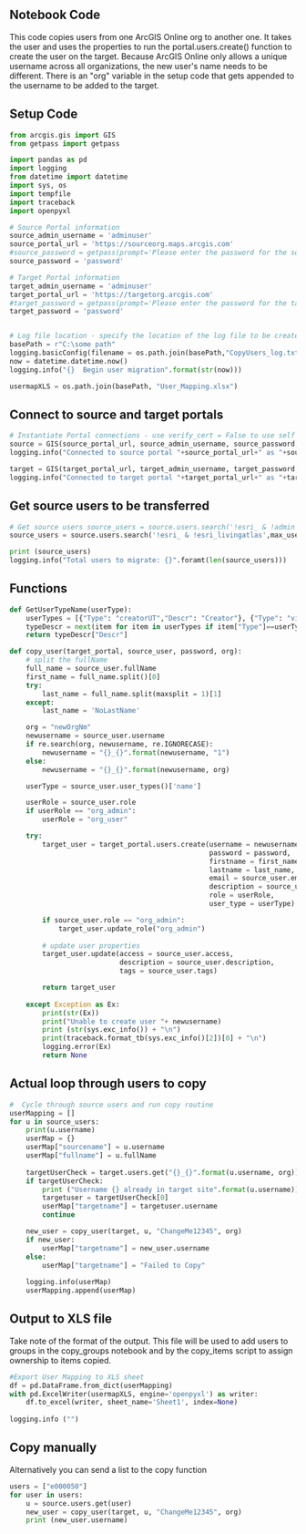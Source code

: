 ## Notebook Code

This code copies users from one ArcGIS Online org to another one. 
It takes the user and uses the properties to run the portal.users.create() function to create the user on the target. 
  Because ArcGIS Online only allows a unique username across all organizations, the new user's name needs to be different.  There is an "org" variable in the setup code that gets appended to the username to be added to the target.  


## Setup Code

```python
from arcgis.gis import GIS
from getpass import getpass

import pandas as pd
import logging
from datetime import datetime
import sys, os
import tempfile
import traceback
import openpyxl

# Source Portal information
source_admin_username = 'adminuser'
source_portal_url = 'https://sourceorg.maps.arcgis.com'
#source_password = getpass(prompt='Please enter the password for the source Portal') # This will prompt you for the password rather then storing it
source_password = 'password'

# Target Portal information
target_admin_username = 'adminuser'
target_portal_url = 'https://targetorg.arcgis.com'
#target_password = getpass(prompt='Please enter the password for the target Portal') # This will prompt you for the password rather then storing it
target_password = 'password'


# Log file location - specify the location of the log file to be created
basePath = r"C:\some path"
logging.basicConfig(filename = os.path.join(basePath,"CopyUsers_log.txt"), level=logging.INFO)
now = datetime.datetime.now()
logging.info("{}  Begin user migration".format(str(now)))

usermapXLS = os.path.join(basePath, "User_Mapping.xlsx")
```

## Connect to source and target portals

```python
# Instantiate Portal connections - use verify_cert = False to use self signed SSL
source = GIS(source_portal_url, source_admin_username, source_password, verify_cert = False, expiration = 9999)
logging.info("Connected to source portal "+source_portal_url+" as "+source_admin_username)

target = GIS(target_portal_url, target_admin_username, target_password, verify_cert = False, expiration = 9999)
logging.info("Connected to target portal "+target_portal_url+" as "+target_admin_username)
```

## Get source users to be transferred

```python
# Get source users source_users = source.users.search('!esri_ & !admin',max_users=99999)
source_users = source.users.search('!esri_ & !esri_livingatlas',max_users=99999)

print (source_users)
logging.info("Total users to migrate: {}".foramt(len(source_users)))
```

## Functions

```python
def GetUserTypeName(userType):
    userTypes = [{"Type": "creatorUT","Descr": "Creator"}, {"Type": "viewerUT","Descr": "Viewer"}]
    typeDescr = next(item for item in userTypes if item["Type"]==userType)
    return typeDescr["Descr"]

def copy_user(target_portal, source_user, password, org):
    # split the fullName
    full_name = source_user.fullName
    first_name = full_name.split()[0]
    try:
        last_name = full_name.split(maxsplit = 1)[1]
    except:
        last_name = 'NoLastName'

    org = "newOrgNm"
    newusername = source_user.username
    if re.search(org, newusername, re.IGNORECASE):
        newusername = "{}_{}".format(newusername, "1")
    else:
        newusername = "{}_{}".format(newusername, org)

    userType = source_user.user_types()['name']

    userRole = source_user.role
    if userRole == "org_admin":
        userRole = "org_user"

    try: 
        target_user = target_portal.users.create(username = newusername,
                                                 password = password, 
                                                 firstname = first_name, 
                                                 lastname = last_name, 
                                                 email = source_user.email, 
                                                 description = source_user.description, 
                                                 role = userRole,
                                                 user_type = userType)

        if source_user.role == "org_admin":
            target_user.update_role("org_admin")
        
        # update user properties
        target_user.update(access = source_user.access, 
                           description = source_user.description, 
                           tags = source_user.tags)

        return target_user
    
    except Exception as Ex:
        print(str(Ex))
        print("Unable to create user "+ newusername)
        print (str(sys.exc_info()) + "\n")
        print(traceback.format_tb(sys.exc_info()[2])[0] + "\n")
        logging.error(Ex)
        return None
```

## Actual loop through users to copy

```python
#  Cycle through source users and run copy routine
userMapping = []
for u in source_users:
    print(u.username)
    userMap = {}
    userMap["sourcename"] = u.username
    userMap["fullname"] = u.fullName
    
    targetUserCheck = target.users.get("{}_{}".format(u.username, org))
    if targetUserCheck:
        print ("Username {} already in target site".format(u.username))
        targetuser = targetUserCheck[0]
        userMap["targetname"] = targetuser.username
        continue

    new_user = copy_user(target, u, "ChangeMe12345", org)
    if new_user:
        userMap["targetname"] = new_user.username
    else:
        userMap["targetname"] = "Failed to Copy"
    
    logging.info(userMap)
    userMapping.append(userMap)
```

## Output to XLS file
Take note of the format of the output.  This file will be used to add users to groups in the copy_groups notebook and by the copy_items script to assign ownership to items copied. 

```python
#Export User Mapping to XLS sheet
df = pd.DataFrame.from_dict(userMapping)
with pd.ExcelWriter(usermapXLS, engine='openpyxl') as writer:
    df.to_excel(writer, sheet_name='Sheet1', index=None)
    
logging.info ("")
```

## Copy manually
Alternatively you can send a list to the copy function

```python
users = ["e000050"]
for user in users:
    u = source.users.get(user)
    new_user = copy_user(target, u, "ChangeMe12345", org)
    print (new_user.username)
```
